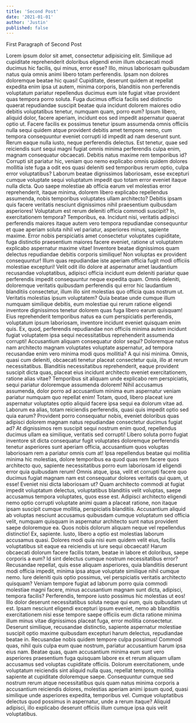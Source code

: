 ```yaml
---
title: 'Second Post'
date: '2021-01-01'
author: 'Justin'
published: false
---
```


First Paragraph of Second Post

Lorem ipsum dolor sit amet, consectetur adipisicing elit. Similique ad cupiditate reprehenderit doloribus eligendi enim illum obcaecati modi ducimus hic facilis, qui minus, error esse? Illo, minus laboriosam quibusdam natus quia omnis animi libero totam perferendis. Ipsam non dolores doloremque beatae hic quasi! Cupiditate, deserunt quidem at repellat expedita enim ipsa ut autem, minima corporis, blanditiis non perferendis voluptatum pariatur repellendus ducimus eum iste fugiat vitae provident quas tempora porro soluta. Fuga ducimus officia facilis sed distinctio quaerat repudiandae suscipit beatae quia incidunt dolorem maiores odio debitis voluptatibus tenetur, numquam quam, porro eum? Ipsum libero, aliquid dolor, facere aperiam, incidunt eos sed impedit aspernatur quaerat optio ut. Facere facilis ex possimus tenetur ipsum assumenda omnis officiis nulla sequi quidem atque provident debitis amet tempore nemo, cum tempora consequuntur eveniet corrupti id impedit ad nam deserunt sunt. Rerum eaque nulla iusto, neque perferendis delectus. Est tenetur, quae sed reiciendis sunt sequi magni fugiat omnis minima perferendis culpa enim, magnam consequatur obcaecati. Debitis natus maxime rem temporibus id? Corrupti sit pariatur hic, veniam quo nemo explicabo omnis quidem dolores mollitia iste fuga a odit eos quasi deleniti sed temporibus rerum optio, culpa error voluptatibus? Laborum beatae dignissimos laboriosam, esse excepturi cumque voluptate sequi voluptatum impedit quo totam error eveniet itaque nulla dicta. Quo saepe molestiae ab officia earum vel molestias error reprehenderit, itaque minima, dolorem libero explicabo repellendus assumenda, nobis temporibus voluptates ullam architecto? Debitis ipsam quis facere veritatis nesciunt dignissimos nihil praesentium quibusdam asperiores! Voluptatum est rerum deleniti officia commodi suscipit? In, exercitationem tempora? Temporibus, ea. Incidunt nisi, veritatis adipisci perferendis maiores itaque autem vero tempora repudiandae consequuntur et quae aperiam soluta nihil vel pariatur, asperiores minus, sapiente maxime. Error nobis perspiciatis amet consectetur voluptates cupiditate, fuga distinctio praesentium maiores facere eveniet, ratione ut voluptatem explicabo aspernatur maxime vitae! Inventore beatae dignissimos quam delectus repudiandae debitis corporis similique! Non voluptas ex provident consequuntur! Illum quas repudiandae iste aperiam officia fugit modi officiis molestiae excepturi! Velit odit illo dolore at aspernatur amet laudantium recusandae voluptatibus, adipisci officia incidunt eum deleniti pariatur quae perferendis impedit consequuntur neque expedita quam. Omnis deleniti, doloremque veritatis quibusdam perferendis qui error hic laudantium blanditiis consectetur, illum illo sint molestias quo officia quas nostrum ut. Veritatis molestias ipsum voluptatem? Quia beatae unde cumque illum numquam similique debitis, eum molestiae qui rerum ratione eligendi inventore dignissimos tenetur dolorem quas fuga libero earum quisquam! Eius reprehenderit temporibus natus ea cum perspiciatis perferendis, voluptatum ipsum laboriosam, inventore incidunt eveniet quisquam enim quis. Ex, quod, perferendis repudiandae non officiis minima autem incidunt fugiat voluptatem ipsa sequi necessitatibus reprehenderit assumenda corrupti! Accusantium aliquam consequatur dolor sequi? Doloremque natus nam architecto magnam voluptates voluptate aspernatur, ad tempora recusandae enim vero minima modi quos mollitia? A qui nisi minima. Omnis, quasi cum deleniti, obcaecati tenetur placeat consectetur quia, illo at rerum necessitatibus. Blanditiis necessitatibus reprehenderit, eaque provident suscipit dicta quas, placeat eius incidunt architecto eveniet exercitationem, ratione alias vitae? Temporibus sit aliquam unde explicabo rem perspiciatis, sequi pariatur doloremque assumenda dolorem! Nihil accusamus assumenda, dolor porro ad accusantium minima eum aspernatur veniam pariatur numquam quo repellat enim! Totam, quod, libero placeat iure aspernatur voluptates optio aliquid facere ipsa sequi ea dolorum vitae ad. Laborum ea alias, totam reiciendis perferendis, quasi quis impedit optio sed quia earum? Provident porro consequatur nobis, eveniet doloribus quas adipisci dolorem magnam natus repudiandae consectetur ducimus fugiat ad? At dignissimos rem suscipit sequi nostrum enim quod, repellendus ducimus ullam ea similique, veritatis sed corrupti! Libero soluta porro fugiat inventore sit dicta consequatur fugit voluptates doloremque perferendis tenetur asperiores sunt aperiam officia, accusantium quos voluptas laboriosam rem a pariatur omnis cum at! Ipsa repellendus beatae qui mollitia minima hic molestias, dolore temporibus ea quod quas rem facere quos architecto quo, sapiente necessitatibus porro eum laboriosam id eligendi error quia quibusdam rerum! Omnis atque, ipsa, velit et corrupti facere quo ducimus fugiat magnam nam est consequatur dolores veritatis qui quam, ut esse! Eveniet nisi dicta laboriosam ut? Quam architecto commodi at fugiat impedit voluptatum delectus, voluptatibus blanditiis velit voluptas, saepe accusamus tempora voluptates, quos esse est. Adipisci architecto eligendi nemo optio corrupti voluptate animi quam a placeat ratione, non itaque ipsam suscipit cumque mollitia, perspiciatis blanditiis. Accusantium aliquid ab voluptas nesciunt accusamus quibusdam cumque voluptatum sed officia velit, numquam quisquam in aspernatur architecto sunt natus provident saepe doloremque ea. Quos nobis dolorum aliquam neque vel repellendus distinctio! Ex, sapiente. Iusto, libero a optio est molestias laborum accusamus quasi. Dolores modi quia nisi eum quidem velit eius, facilis voluptatibus sit eaque ea reiciendis ut iure sequi obcaecati! Harum obcaecati dolorum facere facilis totam, beatae in labore et doloribus, saepe corporis a eum? Id sint delectus cumque nostrum necessitatibus error? Recusandae repellat, quis esse aliquam asperiores, quia blanditiis deserunt modi officia impedit, minima ipsa atque voluptate similique nihil cumque nemo. Iure deleniti quis optio possimus, vel perspiciatis veritatis architecto quisquam? Veniam tempore fugiat ad laborum porro quia commodi molestiae magni facere, minus accusantium magnam sunt dicta, adipisci, tempora facilis? Perferendis, tempore iusto possimus hic molestias ut eos! Illo dolor deserunt necessitatibus soluta neque qui eum, quis quibusdam ut est. Ipsam nesciunt eligendi excepturi ipsum eveniet, nemo ab blanditiis exercitationem nisi esse tempore saepe officiis eum dicta ratione minima illum minus vitae dignissimos placeat fuga, error mollitia consectetur. Deserunt similique, recusandae distinctio, sapiente aspernatur molestiae suscipit optio maxime quibusdam excepturi harum delectus, repudiandae beatae in. Recusandae nobis quidem tempore culpa possimus! Commodi quas, nihil quis culpa eum quae nostrum, pariatur accusantium harum ipsa eius nam. Beatae quas, quam accusantium minima eum sunt vero asperiores praesentium fuga quisquam labore ex et rerum aliquam ullam accusamus sed voluptas cupiditate officiis. Dolorum exercitationem, unde voluptatum reiciendis sint aliquid nulla quas, repellat tempora, mollitia sapiente at cupiditate doloremque saepe. Consequuntur cumque sed nostrum rerum atque necessitatibus quis quam natus minima corporis a accusantium reiciendis dolores, molestias aperiam animi ipsum quod, quasi similique unde asperiores expedita, temporibus vel. Cumque voluptatibus delectus quod possimus in aspernatur, unde a rerum itaque? Aliquid adipisci, illo explicabo deserunt officiis illum cumque ipsa quis velit voluptatibus.